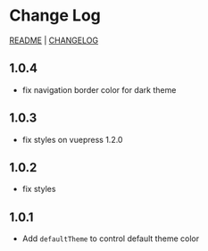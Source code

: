 # Change Log

[README](README.md) | [CHANGELOG](CHANGELOG.md)

## 1.0.4

- fix navigation border color for dark theme

## 1.0.3

- fix styles on vuepress 1.2.0

## 1.0.2

- fix styles

## 1.0.1

- Add `defaultTheme` to control default theme color
